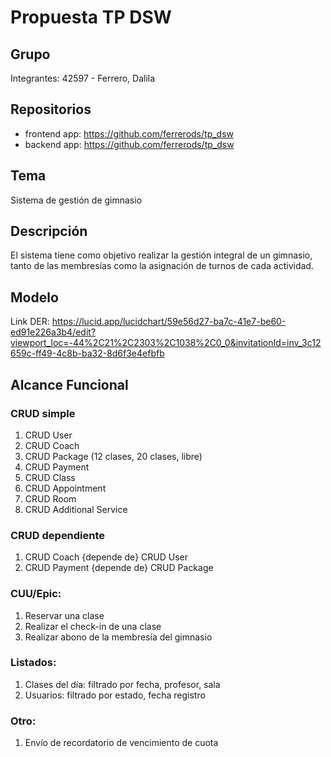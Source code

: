 # Propuesta TP DSW

## Grupo
Integrantes: 42597 - Ferrero, Dalila

## Repositorios
* frontend app: https://github.com/ferrerods/tp_dsw
* backend app: https://github.com/ferrerods/tp_dsw

## Tema
Sistema de gestión de gimnasio

## Descripción
El sistema tiene como objetivo realizar la gestión integral de un gimnasio, tanto de las membresías como la asignación de turnos de cada actividad.

## Modelo
Link DER: https://lucid.app/lucidchart/59e56d27-ba7c-41e7-be60-ed91e226a3b4/edit?viewport_loc=-44%2C21%2C2303%2C1038%2C0_0&invitationId=inv_3c12659c-ff49-4c8b-ba32-8d6f3e4efbfb

## Alcance Funcional
### CRUD simple	
1. CRUD User
2. CRUD Coach
3. CRUD Package (12 clases, 20 clases, libre)
4. CRUD Payment
5. CRUD Class
6. CRUD Appointment
7. CRUD Room
8. CRUD Additional Service

### CRUD dependiente	
1. CRUD Coach {depende de} CRUD User
2. CRUD Payment {depende de} CRUD Package

### CUU/Epic:
1. Reservar una clase
2. Realizar el check-in de una clase
3. Realizar abono de la membresía del gimnasio

### Listados:	
1. Clases del día: filtrado por fecha, profesor, sala
2. Usuarios: filtrado por estado, fecha registro

### Otro:
1. Envío de recordatorio de vencimiento de cuota

